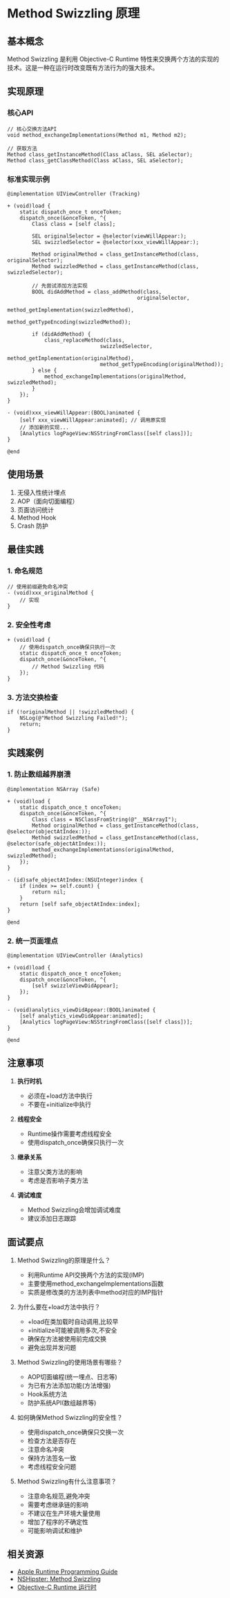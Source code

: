 # Method Swizzling 原理

## 基本概念

Method Swizzling 是利用 Objective-C Runtime 特性来交换两个方法的实现的技术。这是一种在运行时改变既有方法行为的强大技术。

## 实现原理

### 核心API
```objc
// 核心交换方法API
void method_exchangeImplementations(Method m1, Method m2);

// 获取方法
Method class_getInstanceMethod(Class aClass, SEL aSelector);
Method class_getClassMethod(Class aClass, SEL aSelector);
```

### 标准实现示例

```objc
@implementation UIViewController (Tracking)

+ (void)load {
    static dispatch_once_t onceToken;
    dispatch_once(&onceToken, ^{
        Class class = [self class];
        
        SEL originalSelector = @selector(viewWillAppear:);
        SEL swizzledSelector = @selector(xxx_viewWillAppear:);
        
        Method originalMethod = class_getInstanceMethod(class, originalSelector);
        Method swizzledMethod = class_getInstanceMethod(class, swizzledSelector);
        
        // 先尝试添加方法实现
        BOOL didAddMethod = class_addMethod(class,
                                          originalSelector,
                                          method_getImplementation(swizzledMethod),
                                          method_getTypeEncoding(swizzledMethod));
        
        if (didAddMethod) {
            class_replaceMethod(class,
                              swizzledSelector,
                              method_getImplementation(originalMethod),
                              method_getTypeEncoding(originalMethod));
        } else {
            method_exchangeImplementations(originalMethod, swizzledMethod);
        }
    });
}

- (void)xxx_viewWillAppear:(BOOL)animated {
    [self xxx_viewWillAppear:animated]; // 调用原实现
    // 添加新的实现...
    [Analytics logPageView:NSStringFromClass([self class])];
}

@end
```

## 使用场景

1. 无侵入性统计埋点
2. AOP（面向切面编程）
3. 页面访问统计
4. Method Hook
5. Crash 防护

## 最佳实践

### 1. 命名规范
```objc
// 使用前缀避免命名冲突
- (void)xxx_originalMethod {
    // 实现
}
```

### 2. 安全性考虑
```objc
+ (void)load {
    // 使用dispatch_once确保只执行一次
    static dispatch_once_t onceToken;
    dispatch_once(&onceToken, ^{
        // Method Swizzling 代码
    });
}
```

### 3. 方法交换检查
```objc
if (!originalMethod || !swizzledMethod) {
    NSLog(@"Method Swizzling Failed!");
    return;
}
```

## 实践案例

### 1. 防止数组越界崩溃
```objc
@implementation NSArray (Safe)

+ (void)load {
    static dispatch_once_t onceToken;
    dispatch_once(&onceToken, ^{
        Class class = NSClassFromString(@"__NSArrayI");
        Method originalMethod = class_getInstanceMethod(class, @selector(objectAtIndex:));
        Method swizzledMethod = class_getInstanceMethod(class, @selector(safe_objectAtIndex:));
        method_exchangeImplementations(originalMethod, swizzledMethod);
    });
}

- (id)safe_objectAtIndex:(NSUInteger)index {
    if (index >= self.count) {
        return nil;
    }
    return [self safe_objectAtIndex:index];
}

@end
```

### 2. 统一页面埋点
```objc
@implementation UIViewController (Analytics)

+ (void)load {
    static dispatch_once_t onceToken;
    dispatch_once(&onceToken, ^{
        [self swizzleViewDidAppear];
    });
}

- (void)analytics_viewDidAppear:(BOOL)animated {
    [self analytics_viewDidAppear:animated];
    [Analytics logPageView:NSStringFromClass([self class])];
}

@end
```

## 注意事项

1. **执行时机**
   - 必须在+load方法中执行
   - 不要在+initialize中执行

2. **线程安全**
   - Runtime操作需要考虑线程安全
   - 使用dispatch_once确保只执行一次

3. **继承关系**
   - 注意父类方法的影响
   - 考虑是否影响子类方法

4. **调试难度**
   - Method Swizzling会增加调试难度
   - 建议添加日志跟踪

## 面试要点

1. Method Swizzling的原理是什么？
   - 利用Runtime API交换两个方法的实现(IMP)
   - 主要使用method_exchangeImplementations函数
   - 实质是修改类的方法列表中method对应的IMP指针

2. 为什么要在+load方法中执行？
   - +load在类加载时自动调用,比较早
   - +initialize可能被调用多次,不安全
   - 确保在方法被使用前完成交换
   - 避免出现并发问题

3. Method Swizzling的使用场景有哪些？
   - AOP切面编程(统一埋点、日志等)
   - 为已有方法添加功能(方法增强)
   - Hook系统方法
   - 防护系统API(数组越界等)

4. 如何确保Method Swizzling的安全性？
   - 使用dispatch_once确保只交换一次
   - 检查方法是否存在
   - 注意命名冲突
   - 保持方法签名一致
   - 考虑线程安全问题

5. Method Swizzling有什么注意事项？
   - 注意命名规范,避免冲突
   - 需要考虑继承链的影响
   - 不建议在生产环境大量使用
   - 增加了程序的不确定性
   - 可能影响调试和维护

## 相关资源

- [Apple Runtime Programming Guide](https://developer.apple.com/library/archive/documentation/Cocoa/Conceptual/ObjCRuntimeGuide/Introduction/Introduction.html)
- [NSHipster: Method Swizzling](https://nshipster.com/method-swizzling/)
- [Objective-C Runtime 运行时](https://developer.apple.com/library/archive/documentation/Cocoa/Conceptual/ObjCRuntimeGuide/Articles/ocrtHowMessagingWorks.html)
